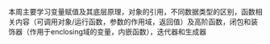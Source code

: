 本周主要学习变量赋值及其底层原理，对象的引用，不同数据类型的区别，函数相关内容（可调用对象/运行函数，参数的作用域，返回值）及高阶函数，闭包和装饰器（作用于enclosing域的变量，内嵌函数），迭代器和生成器